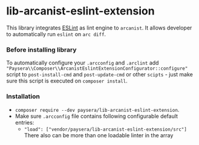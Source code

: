 # lib-arcanist-eslint-extension

This library integrates [ESLint](https://github.com/eslint/eslint) as lint engine to `arcanist`.
It allows developer to automatically run `eslint` on `arc diff`.

### Before installing library

To automatically configure your `.arcconfig` and `.arclint` add `"Paysera\\Composer\\ArcanistEslintExtensionConfigurator::configure"` script to `post-install-cmd` and `post-update-cmd`
 or other `scipts` - just make sure this script is executed on `composer install`.
 
 ### Installation
 
 * `composer require --dev paysera/lib-arcanist-eslint-extension`.
 * Make sure `.arcconfig` file contains following configurable default entries:
   * `"load": ["vendor/paysera/lib-arcanist-eslint-extension/src"]` There also can be more than one loadable linter in the array
   